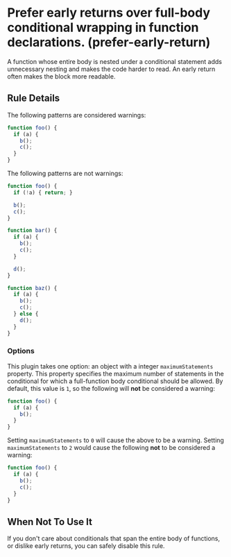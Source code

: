 # Prefer early returns over full-body conditional wrapping in function declarations. (prefer-early-return)

A function whose entire body is nested under a conditional statement adds unnecessary nesting and makes the code harder to read. An early return often makes the block more readable.

## Rule Details

The following patterns are considered warnings:

```js
function foo() {
  if (a) {
    b();
    c();
  }
}
```

The following patterns are not warnings:

```js
function foo() {
  if (!a) { return; }

  b();
  c();
}

function bar() {
  if (a) {
    b();
    c();
  }

  d();
}

function baz() {
  if (a) {
    b();
    c();
  } else {
    d();
  }
}
```

### Options

This plugin takes one option: an object with a integer `maximumStatements` property. This property specifies the maximum number of statements in the conditional for which a full-function body conditional should be allowed. By default, this value is `1`, so the following will **not** be considered a warning:

```js
function foo() {
  if (a) {
    b();
  }
}
```

Setting `maximumStatements` to `0` will cause the above to be a warning. Setting `maximumStatements` to `2` would cause the following **not** to be considered a warning:

```js
function foo() {
  if (a) {
    b();
    c();
  }
}
```

## When Not To Use It

If you don't care about conditionals that span the entire body of functions, or dislike early returns, you can safely disable this rule.
